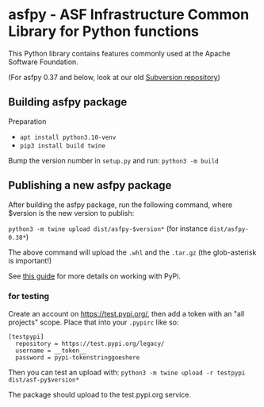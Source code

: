 # asfpy - ASF Infrastructure Common Library for Python functions

This Python library contains features commonly used at the Apache Software Foundation.

(For asfpy 0.37 and below, look at our old [Subversion repository](https://svn.apache.org/repos/infra/infrastructure/trunk/projects/asfpy/))


## Building asfpy package

Preparation

* `apt install python3.10-venv`
* `pip3 install build twine`

Bump the version number in `setup.py` and run:
`python3 -m build`


## Publishing a new asfpy package

After building the asfpy package, run the following command, where $version is the new version to publish:

`python3 -m twine upload dist/asfpy-$version*`  (for instance `dist/asfpy-0.38*`)

The above command will upload the `.whl` and the `.tar.gz` (the glob-asterisk is important!)

See [this guide](https://realpython.com/pypi-publish-python-package/#publish-your-package-to-pypi) for more details on working with PyPi.


### for testing

Create an account on https://test.pypi.org/, then add a token with an
"all projects" scope. Place that into your `.pypirc` like so:

```
[testpypi]
  repository = https://test.pypi.org/legacy/
  username = __token__
  password = pypi-tokenstringgoeshere
```

Then you can test an upload with:
`python3 -m twine upload -r testpypi dist/asf-py$version*`

The package should upload to the test.pypi.org service.
